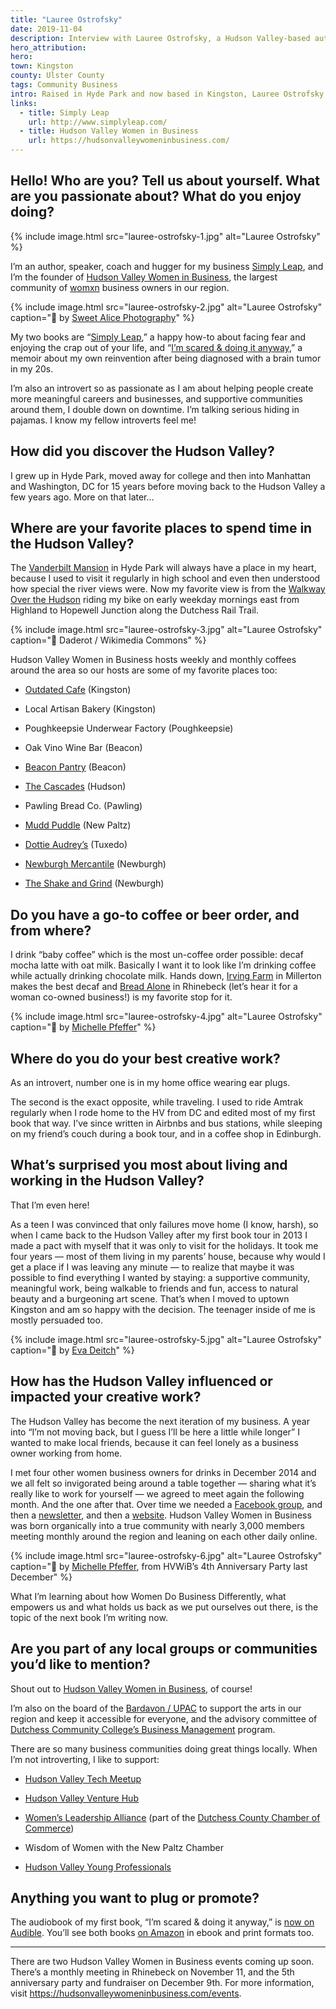 ```yaml
---
title: "Lauree Ostrofsky"
date: 2019-11-04
description: Interview with Lauree Ostrofsky, a Hudson Valley-based author, speaker, and business coach, discussing her work and local experiences.
hero_attribution:
hero:
town: Kingston
county: Ulster County
tags: Community Business
intro: Raised in Hyde Park and now based in Kingston, Lauree Ostrofsky is an author, speaker, coach, and founder of Hudson Valley Women in Business.
links:
  - title: Simply Leap
    url: http://www.simplyleap.com/
  - title: Hudson Valley Women in Business
    url: https://hudsonvalleywomeninbusiness.com/
---
```


## Hello! Who are you? Tell us about yourself. What are you passionate about? What do you enjoy doing?

{% include image.html src="lauree-ostrofsky-1.jpg" alt="Lauree Ostrofsky" %}

I’m an author, speaker, coach and hugger for my business [Simply Leap](http://simplyleap.com), and I’m the founder of [Hudson Valley Women in Business](https://hudsonvalleywomeninbusiness.com/), the largest community of [womxn](https://en.wikipedia.org/wiki/Womxn) business owners in our region.

{% include image.html src="lauree-ostrofsky-2.jpg" alt="Lauree Ostrofsky" caption="📸 by <a href='http://sweetalicephotography.com'>Sweet Alice Photography</a>" %}

My two books are “[Simply Leap](https://www.amazon.com/Simply-Leap-Lessons-Facing-Enjoying/dp/1539117618),” a happy how-to about facing fear and enjoying the crap out of your life, and “[I’m scared & doing it anyway](https://www.amazon.com/Im-scared-doing-anyway-changed/dp/1482337584),” a memoir about my own reinvention after being diagnosed with a brain tumor in my 20s.

I’m also an introvert so as passionate as I am about helping people create more meaningful careers and businesses, and supportive communities around them, I double down on downtime. I’m talking serious hiding in pajamas. I know my fellow introverts feel me!

## How did you discover the Hudson Valley?

I grew up in Hyde Park, moved away for college and then into Manhattan and Washington, DC for 15 years before moving back to the Hudson Valley a few years ago. More on that later…

## Where are your favorite places to spend time in the Hudson Valley?

The [Vanderbilt Mansion](https://www.nps.gov/vama/index.htm) in Hyde Park will always have a place in my heart, because I used to visit it regularly in high school and even then understood how special the river views were. Now my favorite view is from the [Walkway Over the Hudson](https://walkway.org/) riding my bike on early weekday mornings east from Highland to Hopewell Junction along the Dutchess Rail Trail.

{% include image.html src="lauree-ostrofsky-3.jpg" alt="Lauree Ostrofsky" caption="📸 Daderot / Wikimedia Commons" %}

Hudson Valley Women in Business hosts weekly and monthly coffees around the area so our hosts are some of my favorite places too:

- [Outdated Cafe](http://www.outdatedcafe.com/) (Kingston)

- Local Artisan Bakery (Kingston)

- Poughkeepsie Underwear Factory (Poughkeepsie)

- Oak Vino Wine Bar (Beacon)

- [Beacon Pantry](http://beaconpantry.com/) (Beacon)

- [The Cascades](https://thecascadeshudson.com/) (Hudson)

- Pawling Bread Co. (Pawling)

- [Mudd Puddle](http://www.muddpuddlecoffee.com/) (New Paltz)

- [Dottie Audrey’s](https://www.dottieaudreys.com/) (Tuxedo)

- [Newburgh Mercantile](https://www.newburghmercantile.com/) (Newburgh)

- [The Shake and Grind](https://www.facebook.com/pages/category/Coffee-Shop/The-Shake-And-Grind-1890902874322018/) (Newburgh)

## Do you have a go-to coffee or beer order, and from where?

I drink “baby coffee” which is the most un-coffee order possible: decaf mocha latte with oat milk. Basically I want it to look like I’m drinking coffee while actually drinking chocolate milk. Hands down, [Irving Farm](https://irvingfarm.com/) in Millerton makes the best decaf and [Bread Alone](https://www.breadalone.com/) in Rhinebeck (let’s hear it for a woman co-owned business!) is my favorite stop for it.

{% include image.html src="lauree-ostrofsky-4.jpg" alt="Lauree Ostrofsky" caption="📸 by <a href='http://homeinthehudsonvalley.com'>Michelle Pfeffer</a>" %}

## Where do you do your best creative work?

As an introvert, number one is in my home office wearing ear plugs.

The second is the exact opposite, while traveling. I used to ride Amtrak regularly when I rode home to the HV from DC and edited most of my first book that way. I’ve since written in Airbnbs and bus stations, while sleeping on my friend’s couch during a book tour, and in a coffee shop in Edinburgh.

## What’s surprised you most about living and working in the Hudson Valley?

That I’m even here!

As a teen I was convinced that only failures move home (I know, harsh), so when I came back to the Hudson Valley after my first book tour in 2013 I made a pact with myself that it was only to visit for the holidays. It took me four years — most of them living in my parents’ house, because why would I get a place if I was leaving any minute — to realize that maybe it was possible to find everything I wanted by staying: a supportive community, meaningful work, being walkable to friends and fun, access to natural beauty and a burgeoning art scene. That’s when I moved to uptown Kingston and am so happy with the decision. The teenager inside of me is mostly persuaded too.

{% include image.html src="lauree-ostrofsky-5.jpg" alt="Lauree Ostrofsky" caption="📸 by <a href='http://www.evadeitch.com/'>Eva Deitch</a>" %}

## How has the Hudson Valley influenced or impacted your creative work?

The Hudson Valley has become the next iteration of my business. A year into “I’m not moving back, but I guess I’ll be here a little while longer” I wanted to make local friends, because it can feel lonely as a business owner working from home.

I met four other women business owners for drinks in December 2014 and we all felt so invigorated being around a table together — sharing what it’s really like to work for yourself — we agreed to meet again the following month. And the one after that. Over time we needed a [Facebook group](https://www.facebook.com/groups/HVWomeninBusiness/), and then a [newsletter](https://connecthv.substack.com/subscribe?), and then a [website](https://hudsonvalleywomeninbusiness.com/). Hudson Valley Women in Business was born organically into a true community with nearly 3,000 members meeting monthly around the region and leaning on each other daily online.

{% include image.html src="lauree-ostrofsky-6.jpg" alt="Lauree Ostrofsky" caption="📸 by <a href='http://homeinthehudsonvalley.com'>Michelle Pfeffer</a>, from HVWiB’s 4th Anniversary Party last December" %}

What I’m learning about how Women Do Business Differently, what empowers us and what holds us back as we put ourselves out there, is the topic of the next book I’m writing now.

## Are you part of any local groups or communities you’d like to mention?

Shout out to [Hudson Valley Women in Business](https://hudsonvalleywomeninbusiness.com/), of course!

I’m also on the board of the [Bardavon / UPAC](https://www.bardavon.org/) to support the arts in our region and keep it accessible for everyone, and the advisory committee of [Dutchess Community College’s Business Management](https://sunydutchess.edu/academics/catalog/current/programs/business/bus.html) program.

There are so many business communities doing great things locally. When I’m not introverting, I like to support:

- [Hudson Valley Tech Meetup](https://www.meetup.com/hvtech/)

- [Hudson Valley Venture Hub](https://www.newpaltz.edu/schoolofbusiness/hvventurehub/)

- [Women’s Leadership Alliance](https://www.dcrcoc.org/WLA) (part of the [Dutchess County Chamber of Commerce](https://www.dcrcoc.org/))

- Wisdom of Women with the New Paltz Chamber

- [Hudson Valley Young Professionals](https://www.dcrcoc.org/HVYP)

## Anything you want to plug or promote?

The audiobook of my first book, “I’m scared & doing it anyway,” is [now on Audible](https://www.audible.com/pd/Im-Scared-Doing-It-Anyway-Audiobook/B07STG2LR4?qid=1572812055&sr=1-1&pf_rd_p=e81b7c27-6880-467a-b5a7-13cef5d729fe&pf_rd_r=AG4RCH4E1Q5068HD9HSZ&ref=a_search_c3_lProduct_1_1). You’ll see both books [on Amazon](https://www.amazon.com/Lauree-Ostrofsky/e/B00C89OQS8?ref=sr_ntt_srch_lnk_1&qid=1572812090&sr=8-1) in ebook and print formats too.

---

There are two Hudson Valley Women in Business events coming up soon. There’s a monthly meeting in Rhinebeck on November 11, and the 5th anniversary party and fundraiser on December 9th. For more information, visit <https://hudsonvalleywomeninbusiness.com/events>.
